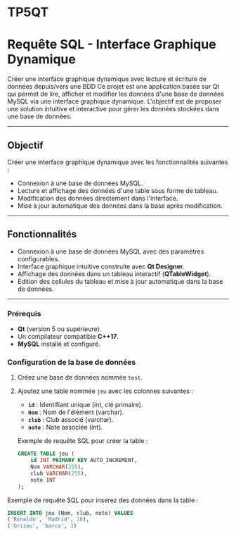 # TP5QT


# Requête SQL - Interface Graphique Dynamique

Créer une interface graphique dynamique avec lecture et écriture de données depuis/vers une BDD
Ce projet est une application basée sur Qt qui permet de lire, afficher et modifier les données d'une base de données MySQL via une interface graphique dynamique. L'objectif est de proposer une solution intuitive et interactive pour gérer les données stockées dans une base de données.


---

##  Objectif

Créer une interface graphique dynamique avec les fonctionnalités suivantes :
- Connexion à une base de données MySQL.
- Lecture et affichage des données d'une table sous forme de tableau.
- Modification des données directement dans l'interface.
- Mise à jour automatique des données dans la base après modification.

---

##  Fonctionnalités

-  Connexion à une base de données MySQL avec des paramètres configurables.
-  Interface graphique intuitive construite avec **Qt Designer**.
-  Affichage des données dans un tableau interactif (**QTableWidget**).
-  Édition des cellules du tableau et mise à jour automatique dans la base de données.

---

### Prérequis
- **Qt** (version 5 ou supérieure).
- Un compilateur compatible **C++17**.
- **MySQL** installé et configuré.

### Configuration de la base de données
1. Créez une base de données nommée `test`.
2. Ajoutez une table nommée `jeu` avec les colonnes suivantes :
   - **`id`** : Identifiant unique (int, clé primaire).
   - **`Nom`** : Nom de l'élément (varchar).
   - **`club`** : Club associé (varchar).
   - **`note`** : Note associée (int).

   Exemple de requête SQL pour créer la table :
   ```sql
   CREATE TABLE jeu (
       id INT PRIMARY KEY AUTO_INCREMENT,
       Nom VARCHAR(255),
       club VARCHAR(255),
       note INT
   );
   
Exemple de requête SQL pour inserez des données dans la table :
   ```sql
   INSERT INTO jeu (Nom, club, note) VALUES
   ('Ronaldo', 'Madrid', 10),
   ('Grizou', 'barca', 3)


